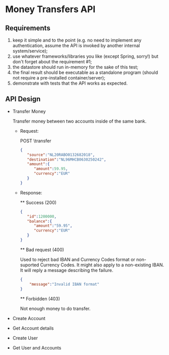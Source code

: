 # Money Transfers API
## Requirements
1. keep it simple and to the point (e.g. no need to implement any authentication, assume the API is invoked by another  internal system/service);
1. use whatever frameworks/libraries you like (except Spring, sorry!) but don't forget about the requirement #1;
1. the datastore should run in-memory for the sake of this test;
1. the final result should be executable as a standalone program (should not require a pre-installed container/server);
1. demonstrate with tests that the API works as expected.
## API Design
* Transfer Money

  Transfer money between two accounts inside of the same bank.
  
  * Request:
  

    POST \transfer
    
    ```json
    { 
       "source":"NL20RABO0132682018",
       "destination":"NL96MHCB0630250242",
       "amount":{  
          "amount":59.95,
          "currency":"EUR"
       }
    }
    ```
    
  * Response:
  
    ** Success (200)
   
     ```json
     {
        "id":1200000,
        "balance":{
           "amount":"59.95",
           "currency":"EUR"
        }
     }
     ```
      
     ** Bad request (400)


    Used to reject bad IBAN and Currency Codes format or non-suported Currency Codes. It might also apply to a non-existing IBAN. It will reply a message describing the failure.
    
    
     ```json
     {
         "message":"Invalid IBAN format"
     } 
     ```

     ** Forbidden (403)
   
      
    Not enough money to do transfer.
      
      
      
* Create Account

* Get Account details

* Create User

* Get User and Accounts
